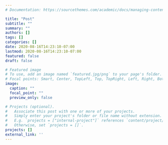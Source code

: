 ```yaml
---
# Documentation: https://sourcethemes.com/academic/docs/managing-content/

title: "Post"
subtitle: ""
summary: ""
authors: []
tags: []
categories: []
date: 2020-08-16T14:23:10-07:00
lastmod: 2020-08-16T14:23:10-07:00
featured: false
draft: false

# Featured image
# To use, add an image named `featured.jpg/png` to your page's folder.
# Focal points: Smart, Center, TopLeft, Top, TopRight, Left, Right, BottomLeft, Bottom, BottomRight.
image:
  caption: ""
  focal_point: ""
  preview_only: false

# Projects (optional).
#   Associate this post with one or more of your projects.
#   Simply enter your project's folder or file name without extension.
#   E.g. `projects = ["internal-project"]` references `content/project/deep-learning/index.md`.
#   Otherwise, set `projects = []`.
projects: []
external_link: ''
---
```

